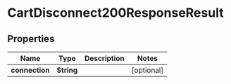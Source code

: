 

# CartDisconnect200ResponseResult

## Properties

Name | Type | Description | Notes
------------ | ------------- | ------------- | -------------
**connection** | **String** |  |  [optional]




